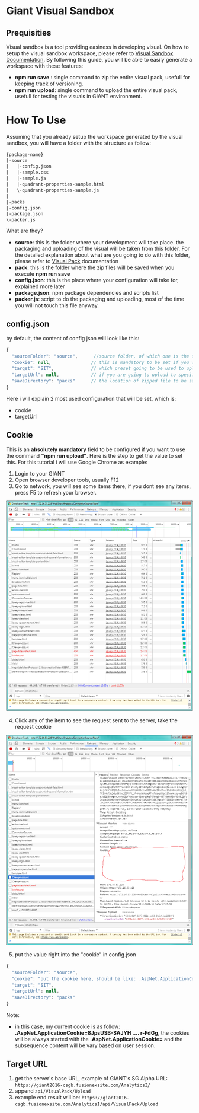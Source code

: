 # Giant Visual Sandbox

## Prequisities

Visual sandbox is a tool providing easiness in developing visual. On how to setup the visual sandbox workspace, please refer to [Visual Sandbox Documentation](https://github.com/fx-giant/generator-giant-visual-sandbox). By following this guide, you will be able to easily generate a workspace with these features:
- **npm run save** : single command to zip the entire visual pack, usefull for keeping track of versioning.
- **npm run upload**: single command to upload the entire visual pack, usefull for testing the visuals in GIANT environment.

# How To Use

Assuming that you already setup the workspace generated by the visual sandbox, you will have a folder with the structure as follow:

```
{package-name}
|-source
|   |-config.json
|   |-sample.css
|   |-sample.js
|   |-quadrant-properties-sample.html
|   \-quadrant-properties-sample.js
|
|-packs
|-config.json
|-package.json
\-packer.js
```

What are they?
- **source**: this is the folder where your development will take place. the packaging and uploading of the visual will be taken from this folder. For the detailed explanation about what are you going to do with this folder, please refer to [Visual Pack](http://https://github.com/fx-giant/giant-documentations/blob/master/visual-pack.md) documentation
- **pack**: this is the folder where the zip files will be saved when you execute **npm run save**
- **config.json**: this is the place where your configuration will take for, explained more later
- **package.json**: npm package dependencies and scripts list
- **packer.js**: script to do the packaging and uploading, most of the time you will not touch this file anyway.

## config.json

by default, the content of config json will look like this:
```js
{
  "sourceFolder": "source",      //source folder, of which one is the folder that will be zipped and uploaded
  "cookie": null,               // this is mandatory to be set if you want to use "npm run upload"
  "target": "SIT",              // which preset going to be used to upload the giant form to, 
  "targetUrl": null,            // if you are going to upload to specific environment, please see bellow explanation for setup this variable
  "saveDirectory": "packs"      // the location of zipped file to be saved when running "npm run save"
}
```

Here i will explain 2 most used configuration that will be set, which is:
- cookie
- targetUrl

## Cookie
This is an **absolutely mandatory** field to be configured if you want to use the command **"npm run upload"**. Here is the step to get the value to set this. For this tutorial i will use Google Chrome as example:
1. Login to your GIANT
2. Open browser developer tools, usually F12
3. Go to network, you will see some items there, if you dont see any items, press F5 to refresh your browser.

![Network List](./images/visual-sandbox/visual-sandbox-1.png)

4. Click any of the item to see the request sent to the server, take the request cookie

![Request Cookie](./images/visual-sandbox/visual-sandbox-2.png)

5. put the value right into the "cookie" in config.json
``` js
{
  "sourceFolder": "source",      
  "cookie": "put the cookie here, should be like: .AspNet.ApplicationCookie=8JpsU ...... 5WrNAltkF7yKMFMqm_hYQQr-FdGg",               
  "target": "SIT",              
  "targetUrl": null,            
  "saveDirectory": "packs"      
}
```
Note:
- in this case, my current cookie is as follow: **.AspNet.ApplicationCookie=8JpsUSB-SAJYH  .... r-FdGg**, the cookies will be always started with the **.AspNet.ApplicationCookie=** and the subsequence content will be vary based on user session.
## Target URL
1. get the server's base URL, example of GIANT's SG Alpha URL: 
```https://giant2016-csgb.fusionexsite.com/AnalyticsI/```
2. append ```api/VisualPack/Upload```
3. example end result will be: ```https://giant2016-csgb.fusionexsite.com/AnalyticsI/api/VisualPack/Upload``` 
